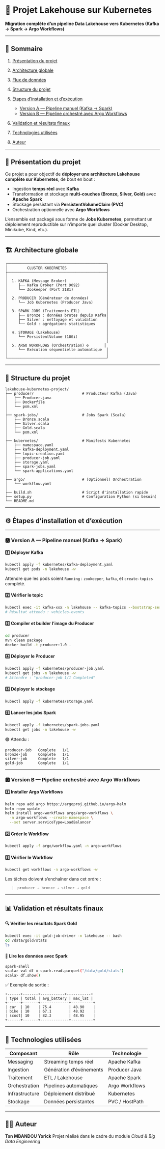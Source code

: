 

# 🚀 Projet Lakehouse sur Kubernetes

**Migration complète d’un pipeline Data Lakehouse vers Kubernetes (Kafka → Spark → Argo Workflows)**

---

## 🧭 Sommaire

1. [Présentation du projet](#-présentation-du-projet)
2. [Architecture globale](#-architecture-globale)
3. [Flux de données](#-flux-de-données)
4. [Structure du projet](#-structure-du-projet)
5. [Étapes d’installation et d’exécution](#-étapes-dinstallation-et-dexécution)

   * [Version A — Pipeline manuel (Kafka → Spark)](#version-a--pipeline-manuel-kafka--spark)
   * [Version B — Pipeline orchestré avec Argo Workflows](#version-b--pipeline-orchestré-avec-argo-workflows)
6. [Validation et résultats finaux](#-validation-et-résultats-finaux)
7. [Technologies utilisées](#-technologies-utilisées)
8. [Auteur](#-auteur)

---

## 🧩 Présentation du projet

Ce projet a pour objectif de **déployer une architecture Lakehouse complète sur Kubernetes**, de bout en bout :

* Ingestion **temps réel** avec **Kafka**
* Transformation et stockage **multi-couches (Bronze, Silver, Gold)** avec **Apache Spark**
* Stockage persistant via **PersistentVolumeClaim (PVC)**
* Orchestration optionnelle avec **Argo Workflows**

L’ensemble est packagé sous forme de **Jobs Kubernetes**, permettant un déploiement reproductible sur n’importe quel cluster (Docker Desktop, Minikube, Kind, etc.).

---

## 🏗️ Architecture globale

```
┌─────────────────────────────────────────────┐
│         CLUSTER KUBERNETES                  │
├─────────────────────────────────────────────┤
│                                             │
│  1. KAFKA (Message Broker)                  │
│     ├── Kafka Broker (Port 9092)            │
│     └── Zookeeper (Port 2181)               │
│                                             │
│  2. PRODUCER (Générateur de données)        │
│     └── Job Kubernetes (Producer Java)      │
│                                             │
│  3. SPARK JOBS (Traitements ETL)            │
│     ├── Bronze : données brutes depuis Kafka│
│     ├── Silver : nettoyage et validation    │
│     └── Gold : agrégations statistiques     │
│                                             │
│  4. STORAGE (Lakehouse)                     │
│     └── PersistentVolume (10Gi)             │
│                                             │
│  5. ARGO WORKFLOWS (Orchestration) ⚙️       │
│     └── Exécution séquentielle automatique  │
│                                             │
└─────────────────────────────────────────────┘
```

---

## 📂 Structure du projet

```
lakehouse-kubernetes-project/
├── producer/                      # Producteur Kafka (Java)
│   ├── Producer.java
│   ├── Dockerfile
│   └── pom.xml
│
├── spark-jobs/                    # Jobs Spark (Scala)
│   ├── Bronze.scala
│   ├── Silver.scala
│   ├── Gold.scala
│   └── pom.xml
│
├── kubernetes/                    # Manifests Kubernetes
│   ├── namespace.yaml
│   ├── kafka-deployment.yaml
│   ├── topic-creation.yaml
│   ├── producer-job.yaml
│   ├── storage.yaml
│   ├── spark-jobs.yaml
│   └── spark-applications.yaml
│
├── argo/                          # (Optionnel) Orchestration
│   └── workflow.yaml
│
├── build.sh                       # Script d'installation rapide
├── setup.py                       # Configuration Python (si besoin)
└── README.md
```

---

## ⚙️ Étapes d’installation et d’exécution

---

### 🅰️ Version A — Pipeline manuel (Kafka → Spark)

#### 1️⃣ Déployer Kafka

```bash
kubectl apply -f kubernetes/kafka-deployment.yaml
kubectl get pods -n lakehouse -w
```

Attendre que les pods soient `Running` :
`zookeeper`, `kafka`, et `create-topics` complété.

#### 2️⃣ Vérifier le topic

```bash
kubectl exec -it kafka-xxx -n lakehouse -- kafka-topics --bootstrap-server localhost:9092 --list
# Résultat attendu : vehicles-events
```

#### 3️⃣ Compiler et builder l’image du Producer

```bash
cd producer
mvn clean package
docker build -t producer:1.0 .
```

#### 4️⃣ Déployer le Producer

```bash
kubectl apply -f kubernetes/producer-job.yaml
kubectl get jobs -n lakehouse -w
# Attendre : "producer-job 1/1 Completed"
```

#### 5️⃣ Déployer le stockage

```bash
kubectl apply -f kubernetes/storage.yaml
```

#### 6️⃣ Lancer les jobs Spark

```bash
kubectl apply -f kubernetes/spark-jobs.yaml
kubectl get jobs -n lakehouse -w
```

🟢 Attendu :

```
producer-job   Complete   1/1
bronze-job     Complete   1/1
silver-job     Complete   1/1
gold-job       Complete   1/1
```

---

### 🅱️ Version B — Pipeline orchestré avec Argo Workflows

#### 1️⃣ Installer Argo Workflows

```bash
helm repo add argo https://argoproj.github.io/argo-helm
helm repo update
helm install argo-workflows argo/argo-workflows \
  -n argo-workflows --create-namespace \
  --set server.serviceType=LoadBalancer
```

#### 2️⃣ Créer le Workflow

```bash
kubectl apply -f argo/workflow.yaml -n argo-workflows
```

#### 3️⃣ Vérifier le Workflow

```bash
kubectl get workflows -n argo-workflows -w
```

Les tâches doivent s’enchaîner dans cet ordre :

> `producer → bronze → silver → gold`

---

## 📊 Validation et résultats finaux

#### 🔍 Vérifier les résultats Spark Gold

```bash
kubectl exec -it gold-job-driver -n lakehouse -- bash
cd /data/gold/stats
ls
```

#### 🔢 Lire les données avec Spark

```bash
spark-shell
scala> val df = spark.read.parquet("/data/gold/stats")
scala> df.show()
```

✅ Exemple de sortie :

```
+------+-------+-----------+-----------+
| type | total | avg_battery | max_lat |
+------+-------+-------------+----------+
| car  | 10    | 75.4        | 48.90    |
| bike | 10    | 67.1        | 48.92    |
| scoot| 10    | 82.3        | 48.95    |
+------+-------+-------------+----------+
```

---

## 🧰 Technologies utilisées

| Composant      | Rôle                    | Technologie    |
| -------------- | ----------------------- | -------------- |
| Messaging      | Streaming temps réel    | Apache Kafka   |
| Ingestion      | Génération d’événements | Producer Java  |
| Traitement     | ETL / Lakehouse         | Apache Spark   |
| Orchestration  | Pipelines automatiques  | Argo Workflows |
| Infrastructure | Déploiement distribué   | Kubernetes     |
| Stockage       | Données persistantes    | PVC / HostPath |

---

## 👨‍💻 Auteur

**Ton MBANDOU Yorick**
Projet réalisé dans le cadre du module *Cloud & Big Data Engineering*


